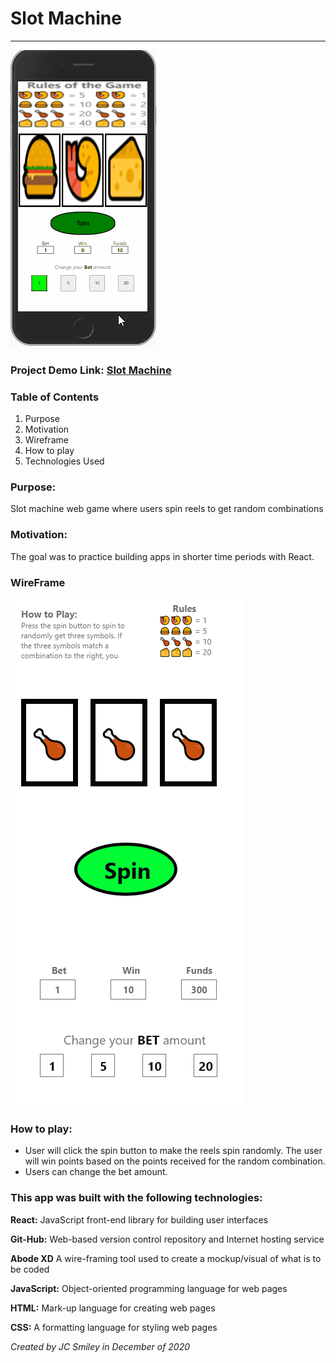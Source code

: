 # Slot Machine

<hr>

![gif of app](src/assets/slot-machine-2.gif)

### Project Demo Link: [Slot Machine](https://slot-machine.netlify.app/)

### Table of Contents

1. Purpose
2. Motivation
3. Wireframe
4. How to play
5. Technologies Used


### Purpose:

Slot machine web game where users spin reels to get random combinations

### Motivation:

The goal was to practice building apps in shorter time periods with React.

### WireFrame

![Screen-shot of Wireframe in use](src/assets/slot-machine-wireframe.png)

### How to play:

- User will click the spin button to make the reels spin randomly. The user will win points based on the points received for the random combination. 
- Users can change the bet amount. 

### This app was built with the following technologies:

**React:** JavaScript front-end library for building user interfaces

**Git-Hub:** Web-based version control repository and Internet hosting service

**Abode XD** A wire-framing tool used to create a mockup/visual of what is to be coded

**JavaScript:** Object-oriented programming language for web pages

**HTML:** Mark-up language for creating web pages

**CSS:** A formatting language for styling web pages

_Created by JC Smiley in December of 2020_
